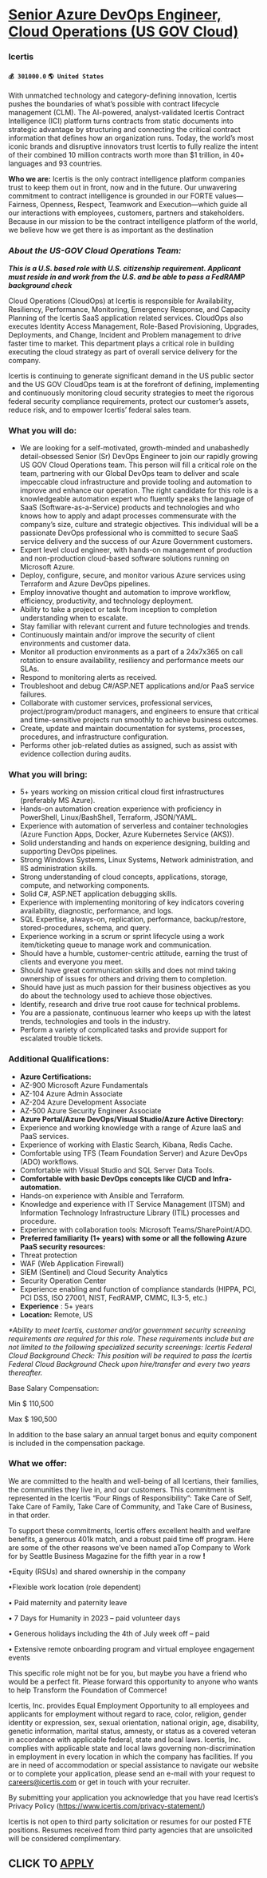 # [Senior Azure DevOps Engineer, Cloud Operations (US GOV Cloud)](https://www.remotewlb.com/apply/senior-azure-devops-engineer-cloud-operations-us-gov-cloud)  
### Icertis  
#### `💰 301000.0` `🌎 United States`  

With unmatched technology and category-defining innovation, Icertis pushes the boundaries of what’s possible with contract lifecycle management (CLM). The AI-powered, analyst-validated Icertis Contract Intelligence (ICI) platform turns contracts from static documents into strategic advantage by structuring and connecting the critical contract information that defines how an organization runs. Today, the world’s most iconic brands and disruptive innovators trust Icertis to fully realize the intent of their combined 10 million contracts worth more than $1 trillion, in 40+ languages and 93 countries.

 **Who we are:** Icertis is the only contract intelligence platform companies trust to keep them out in front, now and in the future. Our unwavering commitment to contract intelligence is grounded in our FORTE values—Fairness, Openness, Respect, Teamwork and Execution—which guide all our interactions with employees, customers, partners and stakeholders. Because in our mission to be the contract intelligence platform of the world, we believe how we get there is as important as the destination

###  _About the US-GOV Cloud Operations Team:_

 *****This is a U.S. based role with U.S. citizenship requirement. Applicant must reside in and work from the U.S. and be able to pass a FedRAMP background check*****

Cloud Operations (CloudOps) at Icertis is responsible for Availability, Resiliency, Performance, Monitoring, Emergency Response, and Capacity Planning of the Icertis SaaS application related services. CloudOps also executes Identity Access Management, Role-Based Provisioning, Upgrades, Deployments, and Change, Incident and Problem management to drive faster time to market. This department plays a critical role in building executing the cloud strategy as part of overall service delivery for the company.

Icertis is continuing to generate significant demand in the US public sector and the US GOV CloudOps team is at the forefront of defining, implementing and continuously monitoring cloud security strategies to meet the rigorous federal security compliance requirements, protect our customer’s assets, reduce risk, and to empower Icertis’ federal sales team.

### What you will do:

  * We are looking for a self-motivated, growth-minded and unabashedly detail-obsessed Senior (Sr) DevOps Engineer to join our rapidly growing US GOV Cloud Operations team. This person will fill a critical role on the team, partnering with our Global DevOps team to deliver and scale impeccable cloud infrastructure and provide tooling and automation to improve and enhance our operation. The right candidate for this role is a knowledgeable automation expert who fluently speaks the language of SaaS (Software-as-a-Service) products and technologies and who knows how to apply and adapt processes commensurate with the company’s size, culture and strategic objectives. This individual will be a passionate DevOps professional who is committed to secure SaaS service delivery and the success of our Azure Government customers.
  * Expert level cloud engineer, with hands-on management of production and non-production cloud-based software solutions running on Microsoft Azure.
  * Deploy, configure, secure, and monitor various Azure services using Terraform and Azure DevOps pipelines.
  * Employ innovative thought and automation to improve workflow, efficiency, productivity, and technology deployment.
  * Ability to take a project or task from inception to completion understanding when to escalate.
  * Stay familiar with relevant current and future technologies and trends.
  * Continuously maintain and/or improve the security of client environments and customer data.
  * Monitor all production environments as a part of a 24x7x365 on call rotation to ensure availability, resiliency and performance meets our SLAs.
  * Respond to monitoring alerts as received.
  * Troubleshoot and debug C#/ASP.NET applications and/or PaaS service failures.
  * Collaborate with customer services, professional services, project/program/product managers, and engineers to ensure that critical and time-sensitive projects run smoothly to achieve business outcomes.
  * Create, update and maintain documentation for systems, processes, procedures, and infrastructure configuration.
  * Performs other job-related duties as assigned, such as assist with evidence collection during audits.

### What you will bring:

  * 5+ years working on mission critical cloud first infrastructures (preferably MS Azure).
  * Hands-on automation creation experience with proficiency in PowerShell, Linux/BashShell, Terraform, JSON/YAML.
  * Experience with automation of serverless and container technologies (Azure Function Apps, Docker, Azure Kubernetes Service (AKS)).
  * Solid understanding and hands on experience designing, building and supporting DevOps pipelines.
  * Strong Windows Systems, Linux Systems, Network administration, and IIS administration skills.
  * Strong understanding of cloud concepts, applications, storage, compute, and networking components.
  * Solid C#, ASP.NET application debugging skills.
  * Experience with implementing monitoring of key indicators covering availability, diagnostic, performance, and logs.
  * SQL Expertise, always-on, replication, performance, backup/restore, stored-procedures, schema, and query.
  * Experience working in a scrum or sprint lifecycle using a work item/ticketing queue to manage work and communication.
  * Should have a humble, customer-centric attitude, earning the trust of clients and everyone you meet.
  * Should have great communication skills and does not mind taking ownership of issues for others and driving them to completion.
  * Should have just as much passion for their business objectives as you do about the technology used to achieve those objectives.
  * Identify, research and drive true root cause for technical problems.
  * You are a passionate, continuous learner who keeps up with the latest trends, technologies and tools in the industry.
  * Perform a variety of complicated tasks and provide support for escalated trouble tickets.

### Additional Qualifications:

  *  **Azure Certifications:**
  * AZ-900 Microsoft Azure Fundamentals
  * AZ-104 Azure Admin Associate
  * AZ-204 Azure Development Associate
  * AZ-500 Azure Security Engineer Associate
  *  **Azure Portal/Azure DevOps/Visual Studio/Azure Active Directory:**
  * Experience and working knowledge with a range of Azure IaaS and PaaS services.
  * Experience of working with Elastic Search, Kibana, Redis Cache.
  * Comfortable using TFS (Team Foundation Server) and Azure DevOps (ADO) workflows.
  * Comfortable with Visual Studio and SQL Server Data Tools.
  *  **Comfortable with basic DevOps concepts like CI/CD and Infra-automation.**
  * Hands-on experience with Ansible and Terraform.
  * Knowledge and experience with IT Service Management (ITSM) and Information Technology Infrastructure Library (ITIL) processes and procedure.
  * Experience with collaboration tools: Microsoft Teams/SharePoint/ADO.
  *  **Preferred familiarity (1+ years) with some or all the following Azure PaaS security resources:**
  * Threat protection
  * WAF (Web Application Firewall)
  * SIEM (Sentinel) and Cloud Security Analytics
  * Security Operation Center
  * Experience enabling and function of compliance standards (HIPPA, PCI, PCI DSS, ISO 27001, NIST, FedRAMP, CMMC, IL3-5, etc.)
  *  **Experience** : 5+ years
  *  **Location:** Remote, US

 _*Ability to meet Icertis, customer and/or government security screening requirements are required for this role. These requirements include but are not limited to the following specialized security screenings: Icertis Federal Cloud Background Check: This position will be required to pass the Icertis Federal Cloud Background Check upon hire/transfer and every two years thereafter._

Base Salary Compensation:

Min $ 110,500

Max $ 190,500

In addition to the base salary an annual target bonus and equity component is included in the compensation package.

### What **we offer:**

We are committed to the health and well-being of all Icertians, their families, the communities they live in, and our customers. This commitment is represented in the Icertis “Four Rings of Responsibility”: Take Care of Self, Take Care of Family, Take Care of Community, and Take Care of Business, in that order.

To support these commitments, Icertis offers excellent health and welfare benefits, a generous 401k match, and a robust paid time off program. Here are some of the other reasons we’ve been named aTop Company to Work for by Seattle Business Magazine for the fifth year in a row **!**

•Equity (RSUs) and shared ownership in the company

•Flexible work location (role dependent)

• Paid maternity and paternity leave

• 7 Days for Humanity in 2023 – paid volunteer days

• Generous holidays including the 4th of July week off – paid

• Extensive remote onboarding program and virtual employee engagement events

This specific role might not be for you, but maybe you have a friend who would be a perfect fit. Please forward this opportunity to anyone who wants to help Transform the Foundation of Commerce!

Icertis, Inc. provides Equal Employment Opportunity to all employees and applicants for employment without regard to race, color, religion, gender identity or expression, sex, sexual orientation, national origin, age, disability, genetic information, marital status, amnesty, or status as a covered veteran in accordance with applicable federal, state and local laws. Icertis, Inc. complies with applicable state and local laws governing non-discrimination in employment in every location in which the company has facilities. If you are in need of accommodation or special assistance to navigate our website or to complete your application, please send an e-mail with your request to careers@icertis.com or get in touch with your recruiter.

By submitting your application you acknowledge that you have read Icertis’s Privacy Policy (https://www.icertis.com/privacy-statement/)

Icertis is not open to third party solicitation or resumes for our posted FTE positions. Resumes received from third party agencies that are unsolicited will be considered complimentary.

  
## CLICK TO [APPLY](https://www.remotewlb.com/apply/senior-azure-devops-engineer-cloud-operations-us-gov-cloud)

